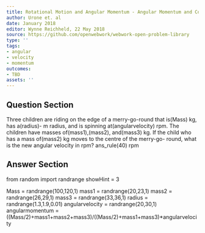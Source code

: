 ```yaml
---
title: Rotational Motion and Angular Momentum - Angular Momentum and Conservation
author: Urone et. al
date: January 2018
editor: Wynne Reichheld, 22 May 2018
source: https://github.com/openwebwork/webwork-open-problem-library
type: ''
tags:
- angular
- velocity
- momentum
outcomes:
- TBD
assets: ''
---
```


## Question Section 

Three children are riding on the edge of a merry-go-round that is(Mass) kg, has a(radius)- m radius, and is spinning at(angularvelocity) rpm. The children have masses of(mass1),(mass2), and(mass3) kg. If the child who has a mass of(mass2) kg moves to the centre of the merry-go- round, what is the new angular velocity in rpm?
ans_rule(40) rpm


## Answer Section

from random import randrange
showHint = 3

Mass = randrange(100,120,1)
mass1 = randrange(20,23,1)
mass2 = randrange(26,29,1)
mass3 = randrange(33,36,1)
radius = randrange(1.3,1.9,0.01)
angularvelocity = randrange(20,30,1)
angularmomentum = ((Mass/2)+mass1+mass2+mass3)/((Mass/2)+mass1+mass3)*angularvelocity